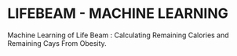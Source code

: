 # LIFEBEAM - MACHINE LEARNING

Machine Learning of Life Beam : Calculating Remaining Calories and Remaining Cays From Obesity.

